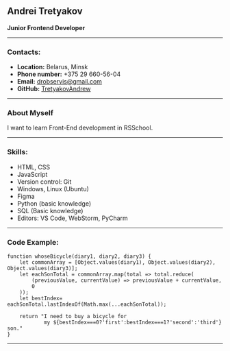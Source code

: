 ## Andrei Tretyakov
**Junior Frontend Developer**

---
### Contacts:
- **Location:** Belarus, Minsk
- **Phone number:** +375 29 660-56-04
- **Email:** drobservis@gmail.com
- **GitHub:** [TretyakovAndrew](https://github.com/TretyakovAndrew)

---
### About Myself
I want to learn Front-End development in RSSchool.

---
### Skills:
- HTML, CSS 
- JavaScript
- Version control: Git
- Windows, Linux (Ubuntu)
- Figma
- Python (basic knowledge)
- SQL (Basic knowledge)
- Editors: VS Code, WebStorm, PyCharm
---
### Code Example:  

```
function whoseBicycle(diary1, diary2, diary3) {
    let commonArray = [Object.values(diary1), Object.values(diary2), Object.values(diary3)];
    let eachSonTotal = commonArray.map(total => total.reduce(
        (previousValue, currentValue) => previousValue + currentValue,
        0
    ));
    let bestIndex= eachSonTotal.lastIndexOf(Math.max(...eachSonTotal));

    return "I need to buy a bicycle for 
            my ${bestIndex===0?'first':bestIndex===1?'second':'third'} son."
}
```
---